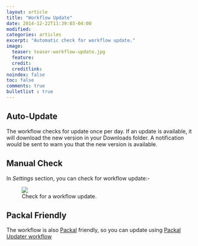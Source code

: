 ```yaml
---
layout: article
title: "Workflow Update"
date: 2014-12-22T11:39:03-04:00
modified:
categories: articles
excerpt: "Automatic check for workflow update."
image:
  teaser: teaser-workflow-update.jpg
  feature:
  credit: 
  creditlink:
noindex: false
toc: false
comments: true
bulletlist : true
---
```



## Auto-Update

The workflow checks for update once per day.
If an update is available, it will download the new version in your Downloads folder.
A notification would be sent to warn you that the new version is available.

## Manual Check

In *Settings* section, you can check for workflow update:-

<figure>
	<img src="{{ site.url }}/images/check_workflow_update.gif"></a>
	<figcaption>Check for a workflow update.</figcaption>
</figure>

## Packal Friendly

The workflow is also [Packal](http://www.packal.org) friendly, so you can update using [Packal Updater workflow](http://www.packal.org/workflow/packal-updater)